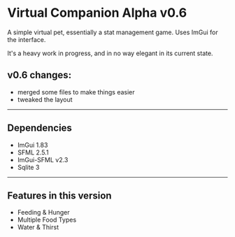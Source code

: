 Virtual Companion Alpha v0.6
============================
A simple virtual pet, essentially a stat management game.
Uses ImGui for the interface.

It's a heavy work in progress, and in no way elegant in its current state.

v0.6 changes:
-------------
* merged some files to make things easier
* tweaked the layout

------------
Dependencies
------------
* ImGui 1.83
* SFML 2.5.1
* ImGui-SFML v2.3
* Sqlite 3

---------------------------
Features in this version
---------------------------
- Feeding & Hunger
- Multiple Food Types
- Water & Thirst


